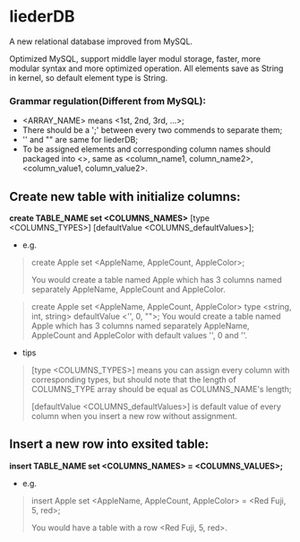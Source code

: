 # liederDB
A new relational database improved from MySQL.

Optimized MySQL, support middle layer modul storage, faster, more modular syntax and more optimized operation.
All elements save as String in kernel, so default element type is String.

### Grammar regulation(Different from MySQL):
* <ARRAY_NAME> means <1st, 2nd, 3rd, ...>;
* There should be a ';' between every two commends to separate them;
* '' and "" are same for liederDB;
* To be assigned elements and corresponding column names should packaged into <>, same as <column_name1, column_name2>, <column_value1, column_value2>.


## Create new table with initialize columns:

__create TABLE_NAME set <COLUMNS_NAMES>__ [type <COLUMNS_TYPES>] [defaultValue <COLUMNS_defaultValues>];

* e.g.
>create Apple set <AppleName, AppleCount, AppleColor>;
>
>You would create a table named Apple which has 3 columns named separately AppleName, AppleCount and AppleColor.

>create Apple set <AppleName, AppleCount, AppleColor> type <string, int, string> defaultValue <'', 0, "">;
>You would create a table named Apple which has 3 columns named separately AppleName, AppleCount and AppleColor with default values '', 0 and ''.
* tips
>[type <COLUMNS_TYPES>] means you can assign every column with corresponding types, but should note that the length of COLUMNS_TYPE array should be equal as COLUMNS_NAME's length;
>
>[defaultValue <COLUMNS_defaultValues>] is default value of every column when you insert a new row without assignment.


## Insert a new row into exsited table:

__insert TABLE_NAME set <COLUMNS_NAMES> = <COLUMNS_VALUES>;__

* e.g.
>insert Apple set <AppleName, AppleCount, AppleColor> = <Red Fuji, 5, red>;
>
>You would have a table with a row <Red Fuji, 5, red>.
